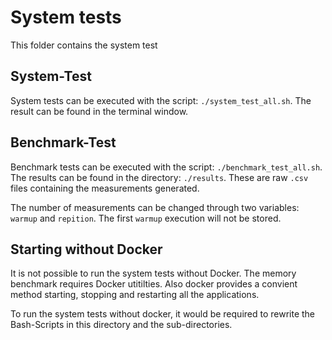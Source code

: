 # System tests

This folder contains the system test

## System-Test

System tests can be executed with the script: `./system_test_all.sh`. The result can be found in the terminal window.

## Benchmark-Test

Benchmark tests can be executed with the script: `./benchmark_test_all.sh`. The results can be found in the directory: `./results`. These are raw `.csv` files containing the measurements generated.

The number of measurements can be changed through two variables: `warmup` and `repition`. The first `warmup` execution will not be stored.

## Starting without Docker

It is not possible to run the system tests without Docker. The memory benchmark requires Docker utitilties. Also docker provides a convient method starting, stopping and restarting all the applications.

To run the system tests without docker, it would be required to rewrite the Bash-Scripts in this directory and the sub-directories.
